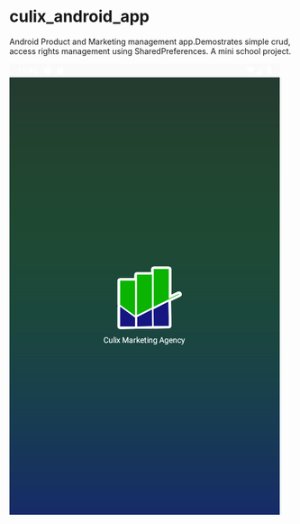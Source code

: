 # culix_android_app
Android Product and Marketing management app.Demostrates simple crud, access rights management using SharedPreferences. A mini school project.


![Splash Screen](Culix/splash_screen.png)
